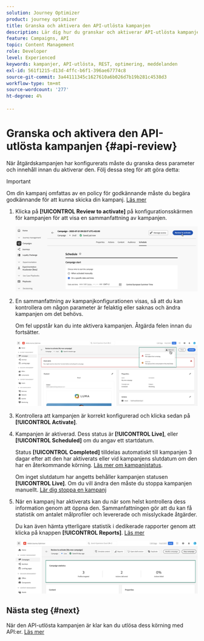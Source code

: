 ```yaml
---
solution: Journey Optimizer
product: journey optimizer
title: Granska och aktivera den API-utlösta kampanjen
description: Lär dig hur du granskar och aktiverar API-utlösta kampanjer.
feature: Campaigns, API
topic: Content Management
role: Developer
level: Experienced
keywords: kampanjer, API-utlösta, REST, optimering, meddelanden
exl-id: 561f1215-d13d-4ffc-b6f1-396ae67774c8
source-git-commit: 3a44111345c1627610a6b026d7b19b281c4538d3
workflow-type: tm+mt
source-wordcount: '277'
ht-degree: 4%

---
```


# Granska och aktivera den API-utlösta kampanjen {#api-review}

När åtgärdskampanjen har konfigurerats måste du granska dess parameter och innehåll innan du aktiverar den. Följ dessa steg för att göra detta:

>[!IMPORTANT]
>
> Om din kampanj omfattas av en policy för godkännande måste du begära godkännande för att kunna skicka din kampanj. [Läs mer](../test-approve/gs-approval.md)

1. Klicka på **[!UICONTROL Review to activate]** på konfigurationsskärmen för kampanjen för att visa en sammanfattning av kampanjen.

   ![](assets/campaign-review.png)

1. En sammanfattning av kampanjkonfigurationen visas, så att du kan kontrollera om någon parameter är felaktig eller saknas och ändra kampanjen om det behövs.

   Om fel uppstår kan du inte aktivera kampanjen. Åtgärda felen innan du fortsätter.

   ![](assets/create-campaign-alerts.png)

1. Kontrollera att kampanjen är korrekt konfigurerad och klicka sedan på **[!UICONTROL Activate]**.

1. Kampanjen är aktiverad. Dess status är **[!UICONTROL Live]**, eller **[!UICONTROL Scheduled]** om du angav ett startdatum.

   Status **[!UICONTROL Completed]** tilldelas automatiskt till kampanjen 3 dagar efter att den har aktiverats eller vid kampanjens slutdatum om den har en återkommande körning. [Läs mer om kampanjstatus](get-started-with-campaigns.md#statuses).

   Om inget slutdatum har angetts behåller kampanjen statusen **[!UICONTROL Live]**. Om du vill ändra den måste du stoppa kampanjen manuellt. [Lär dig stoppa en kampanj](modify-stop-campaign.md)


1. När en kampanj har aktiverats kan du när som helst kontrollera dess information genom att öppna den. Sammanfattningen gör att du kan få statistik om antalet målprofiler och levererade och misslyckade åtgärder.

   Du kan även hämta ytterligare statistik i dedikerade rapporter genom att klicka på knappen **[!UICONTROL Reports]**. [Läs mer](../reports/campaign-global-report-cja.md)

   ![](assets/create-campaign-summary.png)

## Nästa steg {#next}

När den API-utlösta kampanjen är klar kan du utlösa dess körning med API:er. [Läs mer](trigger-campaigns.md)
